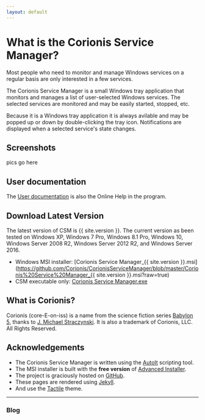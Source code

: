 ```yaml
---
layout: default
---
```

# What is the Corionis Service Manager?
Most people who need to monitor and manage Windows services on a regular basis are only interested in a few services.

The Corionis Service Manager is a small Windows tray application that monitors and manages a list of user-selected Windows services. The selected services are monitored and may be easily started, stopped, etc. 

Because it is a Windows tray application it is always avilable and may be popped up or down by double-clicking the tray icon. Notifications are displayed when a selected service's state changes.

## Screenshots
pics go here

## User documentation
The [User documentation](help) is also the Online Help in the program.

## Download Latest Version
The latest version of CSM is {{ site.version }}. The current version as been tested on Windows XP, Windows 7 Pro, Windows 8.1 Pro, Windows 10, Windows Server 2008 R2, Windows Server 2012 R2, and Windows Server 2016.

 * Windows MSI installer: [Corionis Service Manager_{{ site.version }}.msi](https://github.com/Corionis/CorionisServiceManager/blob/master/Corionis%20Service%20Manager_{{ site.version }}.msi?raw=true)
 * CSM executable only: [Corionis Service Manager.exe](https://github.com/Corionis/CorionisServiceManager/blob/master/Corionis%20Service%20Manager.exe?raw=true)

## What is Corionis?
Corionis (core-E-on-iss) is a name from the science fiction series [Babylon 5](http://www.imdb.com/title/tt0105946/), thanks to [J. Michael Straczynski](http://www.imdb.com/name/nm0833089). It is also a trademark of Corionis, LLC. All Rights Reserved.

## Acknowledgements
 * The Corionis Service Manager is written using the [AutoIt](https://www.autoitscript.com/) scripting tool.
 * The MSI installer is built with the **free version** of [Advanced Installer](http://www.advancedinstaller.com/).
 * The project is graciously hosted on [GitHub](https://github.com).
 * These pages are rendered using [Jekyll](https://jekyllrb.com/).
 * And use the [Tactile](https://pages-themes.github.io/tactile/) theme.

---
### Blog
